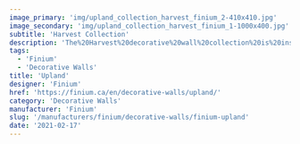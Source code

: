 ```yaml
---
image_primary: 'img/upland_collection_harvest_finium_2-410x410.jpg'
image_secondary: 'img/upland_collection_harvest_finium_1-1000x400.jpg'
subtitle: 'Harvest Collection'
description: 'The%20Harvest%20decorative%20wall%20collection%20is%20inspired%20by%20the%20style%20of%20old%20barn%20wood.%20Its%20architectural%20aesthetic%20boasts%20a%20unique%20rustic%20texture%20with%20no%20repeat%20patterns%20due%20to%20a%20haphazard%20sanding%20process.%20Raw%20fibres%2C%20saw%20marks%2C%20and%20knots%20are%20visible.%0AOversized%20planks%20in%20consistent%20widths%20let%20all%20the%20details%20and%20colour%20nuances%20in%20the%20wood%20come%20through.'
tags:
  - 'Finium'
  - 'Decorative Walls'
title: 'Upland'
designer: 'Finium'
href: 'https://finium.ca/en/decorative-walls/upland/'
category: 'Decorative Walls'
manufacturer: 'Finium'
slug: '/manufacturers/finium/decorative-walls/finium-upland'
date: '2021-02-17'
---
```

